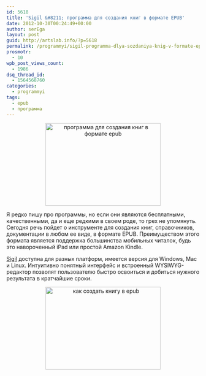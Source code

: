 ```yaml
---
id: 5618
title: 'Sigil &#8211; программа для создания книг в формате EPUB'
date: 2012-10-30T00:24:49+00:00
author: serEga
layout: post
guid: http://artslab.info/?p=5618
permalink: /programmyi/sigil-programma-dlya-sozdaniya-knig-v-formate-epub/
prosmotr:
  - 10
wpb_post_views_count:
  - 1986
dsq_thread_id:
  - 1564568760
categories:
  - programmyi
tags:
  - epub
  - программа
---
```

<center>
  <a href="http://googledrive.com/host/0B9lHVSSSdxdxd0hjdUdmRzY3Tjg/sigil_knigi_v_epub.png"><img src="http://googledrive.com/host/0B9lHVSSSdxdxd0hjdUdmRzY3Tjg/sigil_knigi_v_epub-300x216.png" alt="программа для создания книг в формате epub" title="sigil_knigi_v_epub" width="300" height="216" class="aligncenter size-medium wp-image-5619" srcset="http://googledrive.com/host/0B9lHVSSSdxdxd0hjdUdmRzY3Tjg/sigil_knigi_v_epub-300x216.png 300w, http://googledrive.com/host/0B9lHVSSSdxdxd0hjdUdmRzY3Tjg/sigil_knigi_v_epub.png 1000w" sizes="(max-width: 300px) 100vw, 300px" /></a>
</center>

Я редко пишу про программы, но если они являются бесплатными, качественными, да и еще редкими в своем роде, то грех не упомянуть. Сегодня речь пойдет о инструменте для создания книг, справочников, документации в любом ее виде, в формате EPUB. Преимуществом этого формата является поддержка большинства мобильных читалок, будь это навороченный iPad или простой Amazon Kindle.

[Sigil](http://code.google.com/p/sigil/) доступна для разных платформ, имеется версия для Windows, Mac и Linux. Интуитивно понятный интерфейс и встроенный WYSIWYG-редактор позволят пользователю быстро освоиться и добиться нужного результата в кратчайшие сроки.

<center>
  <a href="http://googledrive.com/host/0B9lHVSSSdxdxd0hjdUdmRzY3Tjg/sigil_sozdanie_knig_v_epub.png"><img src="http://googledrive.com/host/0B9lHVSSSdxdxd0hjdUdmRzY3Tjg/sigil_sozdanie_knig_v_epub-300x216.png" alt="как создать книгу в epub" title="sigil_sozdanie_knig_v_epub" width="300" height="216" class="aligncenter size-medium wp-image-5620" srcset="http://googledrive.com/host/0B9lHVSSSdxdxd0hjdUdmRzY3Tjg/sigil_sozdanie_knig_v_epub-300x216.png 300w, http://googledrive.com/host/0B9lHVSSSdxdxd0hjdUdmRzY3Tjg/sigil_sozdanie_knig_v_epub.png 1001w" sizes="(max-width: 300px) 100vw, 300px" /></a>
</center>